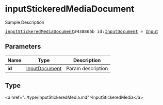 # inputStickeredMediaDocument

Sample Description

<pre>
<a href="../constructor/inputStickeredMediaDocument.md">inputStickeredMediaDocument</a>#438865b id:<a href="../type/InputDocument.md">InputDocument</a> = <a href="../type/InputStickeredMedia.md">InputStickeredMedia</a>;
</pre>

## Parameters

| Name | Type | Description |
|------|:----:|-------------|
| **id** | <a href="../type/InputDocument.md">InputDocument</a> | Param description |

## Type

&lt;a href=&#34;../type/InputStickeredMedia.md&#34;&gt;InputStickeredMedia&lt;/a&gt;
